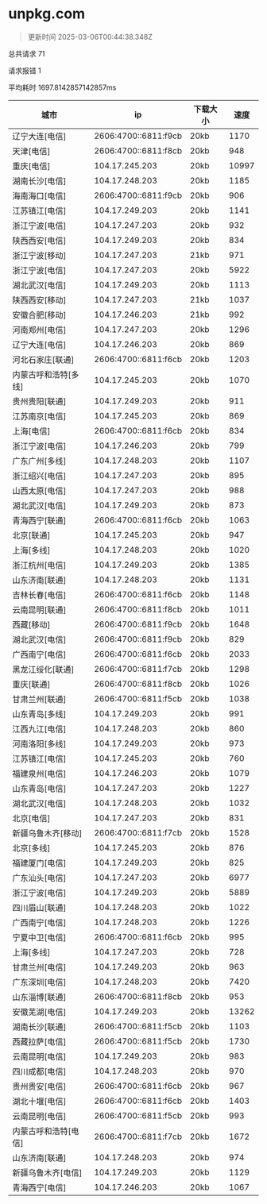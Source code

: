 
  # unpkg.com

  > 更新时间 2025-03-06T00:44:38.348Z
  
  总共请求 71

  请求报错 1

  平均耗时 1697.8142857142857ms

|城市|ip|下载大小|速度|
|-----|----------|---|---|
|辽宁大连[电信]|2606:4700::6811:f9cb|20kb|1170|
|天津[电信]|2606:4700::6811:f8cb|20kb|948|
|重庆[电信]|104.17.245.203|20kb|10997|
|湖南长沙[电信]|104.17.248.203|20kb|1185|
|海南海口[电信]|2606:4700::6811:f9cb|20kb|906|
|江苏镇江[电信]|104.17.249.203|20kb|1141|
|浙江宁波[电信]|104.17.247.203|20kb|932|
|陕西西安[电信]|104.17.249.203|20kb|834|
|浙江宁波[移动]|104.17.247.203|21kb|971|
|浙江宁波[电信]|104.17.247.203|20kb|5922|
|湖北武汉[电信]|104.17.249.203|20kb|1113|
|陕西西安[移动]|104.17.247.203|21kb|1037|
|安徽合肥[移动]|104.17.246.203|21kb|992|
|河南郑州[电信]|104.17.247.203|20kb|1296|
|辽宁大连[电信]|104.17.246.203|20kb|869|
|河北石家庄[联通]|2606:4700::6811:f6cb|20kb|1203|
|内蒙古呼和浩特[多线]|104.17.245.203|20kb|1070|
|贵州贵阳[联通]|104.17.249.203|20kb|911|
|江苏南京[电信]|104.17.245.203|20kb|869|
|上海[电信]|2606:4700::6811:f6cb|20kb|834|
|浙江宁波[电信]|104.17.246.203|20kb|799|
|广东广州[多线]|104.17.248.203|20kb|1107|
|浙江绍兴[电信]|104.17.247.203|20kb|895|
|山西太原[电信]|104.17.247.203|20kb|988|
|湖北武汉[电信]|104.17.249.203|20kb|873|
|青海西宁[联通]|2606:4700::6811:f6cb|20kb|1063|
|北京[联通]|104.17.245.203|20kb|947|
|上海[多线]|104.17.248.203|20kb|1020|
|浙江杭州[电信]|104.17.249.203|20kb|1385|
|山东济南[联通]|104.17.248.203|20kb|1131|
|吉林长春[电信]|2606:4700::6811:f6cb|20kb|1148|
|云南昆明[联通]|2606:4700::6811:f8cb|20kb|1011|
|西藏[移动]|2606:4700::6811:f9cb|20kb|1648|
|湖北武汉[电信]|2606:4700::6811:f9cb|20kb|829|
|广西南宁[电信]|2606:4700::6811:f6cb|20kb|2033|
|黑龙江绥化[联通]|2606:4700::6811:f7cb|20kb|1298|
|重庆[联通]|2606:4700::6811:f8cb|20kb|1026|
|甘肃兰州[联通]|2606:4700::6811:f5cb|20kb|1038|
|山东青岛[多线]|104.17.249.203|20kb|991|
|江西九江[电信]|104.17.248.203|20kb|860|
|河南洛阳[多线]|104.17.249.203|20kb|973|
|江苏镇江[电信]|104.17.245.203|20kb|760|
|福建泉州[电信]|104.17.246.203|20kb|1079|
|山东青岛[电信]|104.17.247.203|20kb|1227|
|湖北武汉[电信]|104.17.248.203|20kb|1032|
|北京[电信]|104.17.247.203|20kb|831|
|新疆乌鲁木齐[移动]|2606:4700::6811:f7cb|20kb|1528|
|北京[多线]|104.17.245.203|20kb|876|
|福建厦门[电信]|104.17.249.203|20kb|825|
|广东汕头[电信]|104.17.247.203|20kb|6977|
|浙江宁波[电信]|104.17.249.203|20kb|5889|
|四川眉山[联通]|104.17.248.203|20kb|1022|
|广西南宁[电信]|104.17.248.203|20kb|1226|
|宁夏中卫[电信]|2606:4700::6811:f6cb|20kb|995|
|上海[多线]|104.17.247.203|20kb|728|
|甘肃兰州[电信]|104.17.249.203|20kb|963|
|广东深圳[电信]|104.17.248.203|20kb|7420|
|山东淄博[联通]|2606:4700::6811:f8cb|20kb|953|
|安徽芜湖[电信]|104.17.249.203|20kb|13262|
|湖南长沙[联通]|2606:4700::6811:f5cb|20kb|1103|
|西藏拉萨[电信]|2606:4700::6811:f5cb|20kb|1730|
|云南昆明[电信]|104.17.249.203|20kb|983|
|四川成都[电信]|104.17.248.203|20kb|970|
|贵州贵安[电信]|2606:4700::6811:f6cb|20kb|967|
|湖北十堰[电信]|2606:4700::6811:f6cb|20kb|1403|
|云南昆明[电信]|2606:4700::6811:f5cb|20kb|993|
|内蒙古呼和浩特[电信]|2606:4700::6811:f7cb|20kb|1672|
|山东济南[联通]|104.17.248.203|20kb|974|
|新疆乌鲁木齐[电信]|104.17.249.203|20kb|1129|
|青海西宁[电信]|104.17.246.203|20kb|1067|

  